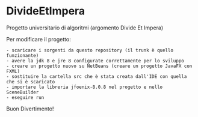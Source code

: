 # DivideEtImpera
Progetto universitario di algoritmi (argomento Divide Et Impera)

Per modificare il progetto: 

    - scaricare i sorgenti da questo repository (il trunk è quello funzionante)
    - avere la jdk 8 e jre 8 configurate correttamente per lo sviluppo
    - creare un progetto nuovo su NetBeans (creare un progetto JavaFX con FXML)
    - sostituire la cartella src che è stata creata dall'IDE con quella che si è scaricato
    - importare la libreria jfoenix-8.0.8 nel progetto e nello SceneBuilder
    - eseguire run

Buon Divertimento!
